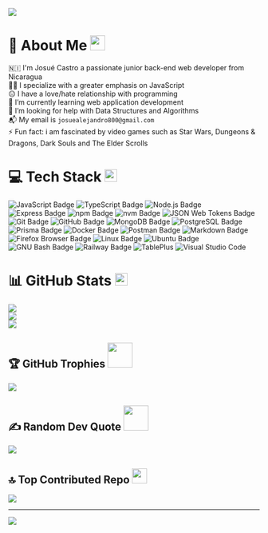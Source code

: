 ![](https://github.com/halfrost/halfrost/blob/master/icons/header_.png)

# 💫 About Me <img src="https://media.giphy.com/media/WUlplcMpOCEmTGBtBW/giphy.gif" width="30">
🇳🇮 I'm Josué Castro a passionate junior back-end web developer from Nicaragua<br>👨‍💻  I specialize with a greater emphasis on JavaScript<br>😐 I have a love/hate relationship with programming<br>🌱 I’m currently learning web application development<br>🤔 I’m looking for help with Data Structures and Algorithms <br>📬 My email is `josuealejandro800@gmail.com`<br>⚡ Fun fact: i am fascinated by video games such as Star Wars, Dungeons & Dragons, Dark Souls and The Elder Scrolls 

# 💻 Tech Stack <img src="https://media2.giphy.com/media/QssGEmpkyEOhBCb7e1/giphy.gif?cid=ecf05e47a0n3gi1bfqntqmob8g9aid1oyj2wr3ds3mg700bl&rid=giphy.gif" width ="25">
![JavaScript Badge](https://img.shields.io/badge/JavaScript-F7DF1E?logo=javascript&logoColor=000&style=for-the-badge) ![TypeScript Badge](https://img.shields.io/badge/TypeScript-3178C6?logo=typescript&logoColor=fff&style=for-the-badge) ![Node.js Badge](https://img.shields.io/badge/Node.js-5FA04E?logo=nodedotjs&logoColor=fff&style=for-the-badge) ![Express Badge](https://img.shields.io/badge/Express-000?logo=express&logoColor=fff&style=for-the-badge) ![npm Badge](https://img.shields.io/badge/npm-CB3837?logo=npm&logoColor=fff&style=for-the-badge) ![nvm Badge](https://img.shields.io/badge/nvm-F4DD4B?logo=nvm&logoColor=000&style=for-the-badge) ![JSON Web Tokens Badge](https://img.shields.io/badge/JSON%20Web%20Tokens-000?logo=jsonwebtokens&logoColor=fff&style=for-the-badge) ![Git Badge](https://img.shields.io/badge/Git-F05032?logo=git&logoColor=fff&style=for-the-badge) ![GitHub Badge](https://img.shields.io/badge/GitHub-181717?logo=github&logoColor=fff&style=for-the-badge)  ![MongoDB Badge](https://img.shields.io/badge/MongoDB-47A248?logo=mongodb&logoColor=fff&style=for-the-badge) ![PostgreSQL Badge](https://img.shields.io/badge/PostgreSQL-4169E1?logo=postgresql&logoColor=fff&style=for-the-badge) ![Prisma Badge](https://img.shields.io/badge/Prisma-2D3748?logo=prisma&logoColor=fff&style=for-the-badge) ![Docker Badge](https://img.shields.io/badge/Docker-2496ED?logo=docker&logoColor=fff&style=for-the-badge) ![Postman Badge](https://img.shields.io/badge/Postman-FF6C37?logo=postman&logoColor=fff&style=for-the-badge) ![Markdown Badge](https://img.shields.io/badge/Markdown-000?logo=markdown&logoColor=fff&style=for-the-badge) ![Firefox Browser Badge](https://img.shields.io/badge/Firefox%20Browser-FF7139?logo=firefoxbrowser&logoColor=fff&style=for-the-badge) ![Linux Badge](https://img.shields.io/badge/Linux-FCC624?logo=linux&logoColor=000&style=for-the-badge) ![Ubuntu Badge](https://img.shields.io/badge/Ubuntu-E95420?logo=ubuntu&logoColor=fff&style=for-the-badge) ![GNU Bash Badge](https://img.shields.io/badge/GNU%20Bash-4EAA25?logo=gnubash&logoColor=fff&style=for-the-badge) ![Railway Badge](https://img.shields.io/badge/Railway-0B0D0E?logo=railway&logoColor=fff&style=for-the-badge) ![TablePlus](https://img.shields.io/badge/TablePlus-%23FF9E0F?style=for-the-badge) ![Visual Studio Code](https://img.shields.io/badge/Visual%20Studio%20Code-0078d7.svg?style=for-the-badge&logo=visual-studio-code&logoColor=white) 

# 📊 GitHub Stats <img src="https://media.giphy.com/media/TEnXkcsHrP4YedChhA/giphy.gif" width ="25">
![](https://github-readme-stats.vercel.app/api?username=Aleejandro26&theme=algolia&hide_border=false&include_all_commits=true&count_private=true)<br/>
![](https://github-readme-streak-stats.herokuapp.com/?user=Aleejandro26&theme=algolia&hide_border=false)<br/>
![](https://github-readme-stats.vercel.app/api/top-langs/?username=Aleejandro26&theme=algolia&hide_border=false&include_all_commits=true&count_private=true&layout=compact)

## 🏆 GitHub Trophies <img src="https://media.giphy.com/media/VgCDAzcKvsR6OM0uWg/giphy.gif" width="50" />
![](https://github-profile-trophy.vercel.app/?username=Aleejandro26&theme=monokai&no-frame=false&no-bg=false&margin-w=4)

## ✍️ Random Dev Quote <img src="https://media.giphy.com/media/7j2hfyeVcDtf2/giphy.gif" width="50" />
![](https://quotes-github-readme.vercel.app/api?type=horizontal&theme=gruvbox)

## 🔝 Top Contributed Repo <img src="https://media.giphy.com/media/iY8CRBdQXODJSCERIr/giphy.gif" width="30px">
![](https://github-contributor-stats.vercel.app/api?username=Aleejandro26&limit=5&theme=monokai&combine_all_yearly_contributions=true)

---
[![](https://visitcount.itsvg.in/api?id=Aleejandro26&icon=1&color=3)](https://visitcount.itsvg.in)

<!-- Proudly created with GPRM ( https://gprm.itsvg.in ) -->
